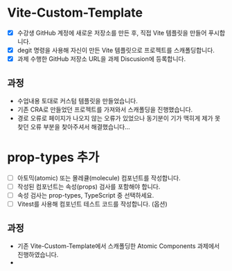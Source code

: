 # Vite-Custom-Template

- [x] 수강생 GitHub 계정에 새로운 저장소를 만든 후, 직접 Vite 템플릿을 만들어 푸시합니다.
- [x] degit 명령을 사용해 자신이 만든 Vite 템플릿으로 프로젝트를 스캐폴딩합니다.
- [x] 과제 수행한 GitHub 저장소 URL을 과제 Discusion에 등록합니다.

## 과정

- 수업내용 토대로 커스텀 템플릿을 만들었습니다.
- 기존 CRA로 만들었던 프로젝트를 가져와서 스캐폴딩을 진행했습니다.
- 경로 오류로 페이지가 나오지 않는 오류가 있었으나 동기분이 기가 맥히게 제가 못 찾던 오류 부분을 찾아주셔서 해결했습니다...

# prop-types 추가
 - [ ] 아토믹(atomic) 또는 몰레큘(molecule) 컴포넌트를 작성합니다.
 - [ ] 작성된 컴포넌트는 속성(props) 검사를 포함해야 합니다.
 - [ ] 속성 검사는 prop-types, TypeScript 중 선택하세요.
 - [ ] Vitest를 사용해 컴포넌트 테스트 코드를 작성합니다. (옵션)

## 과정

- 기존 Vite-Custom-Template에서 스캐폴딩한 Atomic Components 과제에서 진행하였습니다.
- 
